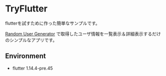 TryFlutter
============

flutterを試すために作った簡単なサンプルです。

[Random User Generator][random-user] で取得したユーザ情報を一覧表示＆詳細表示するだけのシンプルなアプリです。

Environment
------------

- flutter 1.14.4-pre.45

[random-user]: https://randomuser.me